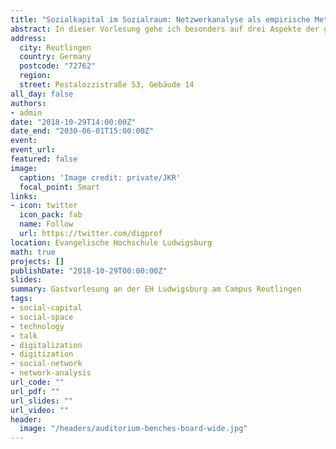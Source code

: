 ```yaml
---
title: "Sozialkapital im Sozialraum: Netzwerkanalyse als empirische Methode der Sozialen Arbeit"
abstract: In dieser Vorlesung gehe ich besonders auf drei Aspekte der grundsätzlichen Problematik des 'micro-macro-links' näher ein --- den Sozialraumansatz, das Konzept des Sozialkapitals und die Methode der Netzwerkanalyse --- da sie alleinstehend aber auch gerade in ihrer Verbindung die Notwendigkeit soziologischen Wissens als Grundvoraussetzung für gute sozialarbeiterisches Handeln und die Praxis deutlich macht und gleichzeitig die Möglichkeiten in den methodischen Erweiterungen der hier behandelten Ansätze für eine Soziale Arbeit aufzeigt, die den sozialen Veränderungen moderner Gesellschaften des 21. Jahrhundert methodisch gut gewappnet ist. Hierzu werden ich zunächst in kurzen Anrissen die Theorien des Sozialraum- und Sozialkapitalansatzes beleuchten, die durch die Globalisierung und Digitalisierung ausgelösten transformatorischen Umwälzungen unserer sozialen Realität thematisieren und im Anschluss näher auf die Methode der Netzwerkanalyse einzugehen und anhand kurzer praktischer Beispiele darstellen, wie diese Methode sowohl in Forschung als in der sozialarbeiterischen Praxis Anwendung finden kann.
address:
  city: Reutlingen
  country: Germany
  postcode: "72762"
  region:
  street: Pestalozzistraße 53, Gebäude 14
all_day: false
authors:
- admin
date: "2018-10-29T14:00:00Z"
date_end: "2030-06-01T15:00:00Z"
event:
event_url:
featured: false
image:
  caption: 'Image credit: private/JKR'
  focal_point: Smart
links:
- icon: twitter
  icon_pack: fab
  name: Follow
  url: https://twitter.com/digprof
location: Evangelische Hochschule Ludwigsburg
math: true
projects: []
publishDate: "2018-10-29T00:00:00Z"
slides:
summary: Gastvorlesung an der EH Ludwigsburg am Campus Reutlingen
tags:
- social-capital
- social-space
- technology
- talk
- digitalization
- digitization
- social-network
- network-analysis
url_code: ""
url_pdf: ""
url_slides: ""
url_video: ""
header:
  image: "/headers/auditorium-benches-board-wide.jpg"
---
```

